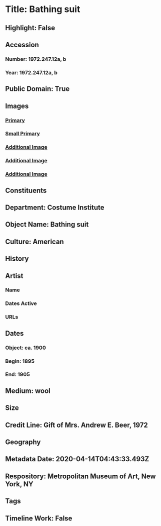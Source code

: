 # Title: Bathing suit
## Highlight: False
## Accession
### Number: 1972.247.12a, b
### Year: 1972.247.12a, b
## Public Domain: True
## Images
### [Primary](https://images.metmuseum.org/CRDImages/ci/original/1972.247.12ab_F.jpg)
### [Small Primary](https://images.metmuseum.org/CRDImages/ci/web-large/1972.247.12ab_F.jpg)
### [Additional Image](https://images.metmuseum.org/CRDImages/ci/original/1972.247.12a_d1.jpg)
### [Additional Image](https://images.metmuseum.org/CRDImages/ci/original/1972.247.12b_F.jpg)
### [Additional Image](https://images.metmuseum.org/CRDImages/ci/original/1972.247.12a_label.jpg)
## Constituents
## Department: Costume Institute
## Object Name: Bathing suit
## Culture: American
## History
## Artist
### Name
### Dates Active
### URLs
## Dates
### Object: ca. 1900
### Begin: 1895
### End: 1905
## Medium: wool
## Size
## Credit Line: Gift of Mrs. Andrew E. Beer, 1972
## Geography
## Metadata Date: 2020-04-14T04:43:33.493Z
## Respository: Metropolitan Museum of Art, New York, NY
## Tags
## Timeline Work: False